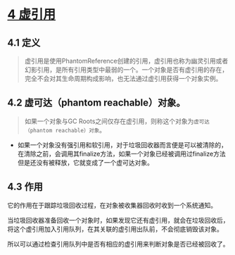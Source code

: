 # [4 虚引用](https://www.cnblogs.com/mfrank/p/9837070.html#:~:text=%E8%99%9A%E5%BC%95%E7%94%A8%E6%98%AF%E4%BD%BF%E7%94%A8PhantomReference%E5%88%9B%E5%BB%BA%E7%9A%84%E5%BC%95%E7%94%A8%EF%BC%8C%E8%99%9A%E5%BC%95%E7%94%A8%E4%B9%9F%E7%A7%B0%E4%B8%BA%E5%B9%BD%E7%81%B5%E5%BC%95%E7%94%A8%E6%88%96%E8%80%85%E5%B9%BB%E5%BD%B1%E5%BC%95%E7%94%A8%EF%BC%8C%E6%98%AF%E6%89%80%E6%9C%89%E5%BC%95%E7%94%A8%E7%B1%BB%E5%9E%8B%E4%B8%AD%E6%9C%80%E5%BC%B1%E7%9A%84%E4%B8%80%E4%B8%AA%E3%80%82,%E4%B8%80%E4%B8%AA%E5%AF%B9%E8%B1%A1%E6%98%AF%E5%90%A6%E6%9C%89%E8%99%9A%E5%BC%95%E7%94%A8%E7%9A%84%E5%AD%98%E5%9C%A8%EF%BC%8C%E5%AE%8C%E5%85%A8%E4%B8%8D%E4%BC%9A%E5%AF%B9%E5%85%B6%E7%94%9F%E5%91%BD%E5%91%A8%E6%9C%9F%E6%9E%84%E6%88%90%E5%BD%B1%E5%93%8D%EF%BC%8C%E4%B9%9F%E6%97%A0%E6%B3%95%E9%80%9A%E8%BF%87%E8%99%9A%E5%BC%95%E7%94%A8%E8%8E%B7%E5%BE%97%E4%B8%80%E4%B8%AA%E5%AF%B9%E8%B1%A1%E5%AE%9E%E4%BE%8B%E3%80%82%20%E8%99%9A%E5%BC%95%E7%94%A8%EF%BC%8C%E6%AD%A3%E5%A6%82%E5%85%B6%E5%90%8D%EF%BC%8C%E5%AF%B9%E4%B8%80%E4%B8%AA%E5%AF%B9%E8%B1%A1%E8%80%8C%E8%A8%80%EF%BC%8C%E8%BF%99%E4%B8%AA%E5%BC%95%E7%94%A8%E5%BD%A2%E5%90%8C%E8%99%9A%E8%AE%BE%EF%BC%8C%E6%9C%89%E5%92%8C%E6%B2%A1%E6%9C%89%E4%B8%80%E6%A0%B7%E3%80%82)
## 4.1 定义
> 虚引用是使用PhantomReference创建的引用，虚引用也称为幽灵引用或者幻影引用，是所有引用类型中最弱的一个。一个对象是否有虚引用的存在，完全不会对其生命周期构成影响，也无法通过虚引用获得一个对象实例。
## 4.2 虚可达（phantom reachable）对象。
> 如果一个对象与GC Roots之间仅存在虚引用，则称这个对象为`虚可达（phantom reachable）对象`。
- 如果一个对象没有强引用和软引用，对于垃圾回收器而言便是可以被清除的，在清除之前，会调用其finalize方法，如果一个对象已经被调用过finalize方法但是还没有被释放，它就变成了一个虚可达对象。
## 4.3 作用
它的作用在于跟踪垃圾回收过程，在对象被收集器回收时收到一个系统通知。 

当垃圾回收器准备回收一个对象时，如果发现它还有虚引用，就会在垃圾回收后，将这个虚引用加入引用队列，在其关联的虚引用出队前，不会彻底销毁该对象。 

所以可以通过检查引用队列中是否有相应的虚引用来判断对象是否已经被回收了。